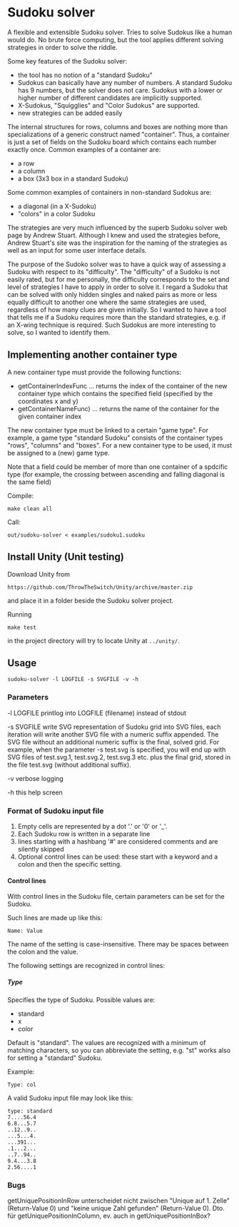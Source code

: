 ﻿Sudoku solver
========

A flexible and extensible Sudoku solver. Tries to solve Sudokus like a human would do. No brute force computing, but the tool applies different solving strategies in order to solve the riddle. 

Some key features of the Sudoku solver:

* the tool has no notion of a "standard Sudoku"
* Sudokus can basically have any number of numbers. A standard Sudoku has 9 numbers, but the solver does not care. Sudokus with a lower or higher number of different candidates are implicitly supported.
* X-Sudokus, "Squigglies" and "Color Sudokus" are supported.
* new strategies can be added easily

The internal structures for rows, columns and boxes are nothing more than specializations of a generic construct named "container". Thus, a container is just a set of fields on the Sudoku board which contains each number exactly once. Common examples of a container are:

* a row
* a column
* a box (3x3 box in a standard Sudoku)

Some common examples of containers in non-standard Sudokus are:

* a diagonal (in a X-Sudoku)
* "colors" in a color Sudoku

The strategies are very much influenced by the superb Sudoku solver web page by Andrew Stuart. Although I knew and used the strategies before, Andrew Stuart's site was the inspiration for the naming of the strategies as well as an input for some user interface details.

The purpose of the Sudoko solver was to have a quick way of assessing a Sudoku with respect to its "difficulty". The "difficulty" of a Sudoku is not easily rated, but for me personally, the difficulty corresponds to the set and level of strategies I have to apply in order to solve it. I regard a Sudoku that can be solved with only hidden singles and naked pairs as more or less equally difficult to another one where the same strategies are used, regardless of how many clues are given initially. So I wanted to have a tool that tells me if a Sudoku requires more than the standard strategies, e.g. if an X-wing technique is required. Such Sudokus are more interesting to solve, so I wanted to identify them.

## Implementing another container type

A new container type must provide the following functions:

* getContainerIndexFunc ... returns the index of the container of the new container type which contains the specified field (specified by the coordinates x and y)
* getContainerNameFunc) ... returns the name of the container for the given container index

The new container type must be linked to a certain "game type". For example, a game type "standard Sudoku" consists of the container types "rows", "columns" and "boxes". For a new container type to be used, it must be assigned to a (new) game type.

Note that a field could be member of more than one container of a spdcific type (for example, the crossing between ascending and falling diagonal is the same field)

Compile:

    make clean all

Call:

    out/sudoku-solver < examples/sudoku1.sudoku


Install Unity (Unit testing)
---------------------

Download Unity from 

    https://github.com/ThrowTheSwitch/Unity/archive/master.zip

and place it in a folder beside the Sudoku solver project.

Running 

    make test

in the project directory will try to locate Unity at `../unity/`.


Usage
----

    sudoku-solver -l LOGFILE -s SVGFILE -v -h

### Parameters

  -l LOGFILE  printlog into LOGFILE (filename) instead of stdout
  
  -s SVGFILE  write SVG representation of Sudoku grid into SVG files, each iteration will write
            another SVG file with a numeric suffix appended. The SVG file without an additional
              numeric suffix is the final, solved grid.
              For example, when the parameter -s test.svg is specified, you will end up with SVG
              files of test.svg.1, test.svg.2, test.svg.3 etc. plus the final grid, stored in the
              file test.svg (without additional suffix).
			  
  -v          verbose logging
  
  -h          this help screen

  
### Format of Sudoku input file

1. Empty cells are represented by a dot '.' or '0' or '\_'.
2. Each Sudoku row is written in a separate line
3. lines starting with a hashbang '#' are considered comments and are silently skipped
4. Optional control lines can be used: these start with a keyword and a colon and then the specific setting.

#### Control lines 
With control lines in the Sudoku file, certain parameters can be set for the Sudoku.

Such lines are made up like this:

    Name: Value

The name of the setting is case-insensitive. There may be spaces between the colon and the value.

The following settings are recognized in control lines:

##### Type
Specifies the type of Sudoku. Possible values are:
* standard
* x
* color

Default is "standard". The values are recognized with a minimum of matching characters, so you can abbreviate the setting, e.g. "st" works also for setting a "standard" Sudoku.

Example:

    Type: col


A valid Sudoku input file may look like this:

```
type: standard
7....56.4
6.8...5.7
..12..9..
...5...4.
...391...
.1...2...
..7..94..
9.4...3.8
2.56....1
```

### Bugs

getUniquePositionInRow unterscheidet nicht zwischen "Unique auf 1. Zelle" (Return-Value 0) und "keine unique Zahl gefunden" (Return-Value 0). Dto. für getUniquePositionInColumn, ev. auch in getUniquePositionInBox?
